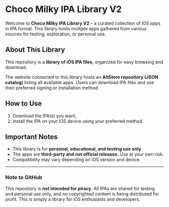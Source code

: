 # Choco Milky IPA Library V2

Welcome to **Choco Milky IPA Library V2** – a curated collection of iOS apps in IPA format. This library hosts multiple apps gathered from various sources for testing, exploration, or personal use.

## About This Library

This repository is a **library of iOS IPA files**, organized for easy browsing and download.  

The website connected to this library hosts an **AltStore repository (JSON catalog)** listing all available apps. Users can download IPA files and use their preferred signing or installation method.

## How to Use

1. Download the IPA(s) you want.  
2. Install the IPA on your iOS device using your preferred method.  

## Important Notes

- This library is for **personal, educational, and testing use only**.  
- The apps are **third-party and not official releases**. Use at your own risk.  
- Compatibility may vary depending on iOS version and device.  

---

### Note to GitHub

This repository is **not intended for piracy**. All IPAs are shared for testing and personal use only, and no copyrighted content is being distributed for profit. This is simply a library for iOS enthusiasts and developers.
